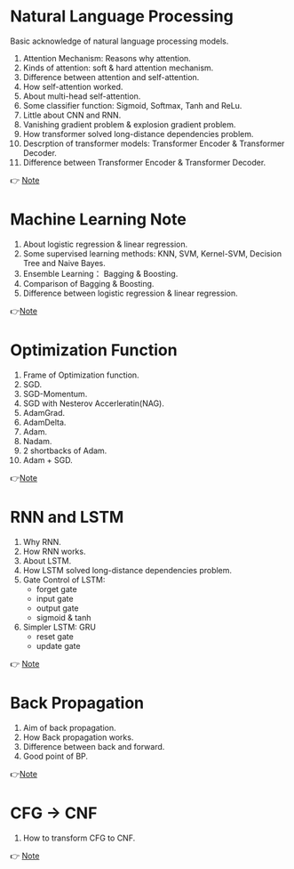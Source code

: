 #  Natural Language Processing
Basic acknowledge of natural language processing models.

1. Attention Mechanism: Reasons why attention.
2. Kinds of attention: soft & hard attention mechanism.
3. Difference between attention and self-attention.
4. How self-attention worked.
5. About multi-head self-attention.
6. Some classifier function: Sigmoid, Softmax, Tanh and ReLu.
7. Little about CNN and RNN.
8. Vanishing gradient problem & explosion gradient problem.
9. How transformer solved long-distance dependencies problem.
10. Descrption of transformer models: Transformer Encoder & Transformer Decoder.
11. Difference between Transformer Encoder & Transformer Decoder.

👉 [Note](https://github.com/PearlCoastal/NLP_Note/blob/master/AttentionMechanism.md)

# Machine Learning Note

1. About logistic regression & linear regression.
2. Some supervised learning methods: KNN, SVM, Kernel-SVM, Decision Tree and Naive Bayes.
3. Ensemble Learning： Bagging & Boosting.
4. Comparison of Bagging & Boosting.
5. Difference between logistic regression & linear regression.

👉[Note](https://github.com/PearlCoastal/NLP_Note/blob/master/%E5%88%86%E7%B1%BB%E7%AE%97%E6%B3%95.md)

# Optimization Function

1. Frame of Optimization function.
2. SGD.
3. SGD-Momentum.
4. SGD with Nesterov Accerleratin(NAG).
5. AdamGrad.
6. AdamDelta.
7. Adam.
8. Nadam.
9. 2 shortbacks of Adam.
10. Adam + SGD.

👉[Note](https://github.com/PearlCoastal/NLP_Note/blob/master/OptimizationFunction.md)

# RNN and LSTM

1. Why RNN.
2. How RNN works.
3. About LSTM.
4. How LSTM solved long-distance dependencies problem.
5. Gate Control of LSTM:
   - forget gate
   - input gate
   - output gate
   - sigmoid & tanh
6. Simpler LSTM: GRU
   - reset gate
   - update gate

👉 [Note](https://github.com/PearlCoastal/NLP_Note/blob/master/RNN_LSTM.md)

# Back Propagation

1. Aim of back propagation.
2. How Back propagation works.
3. Difference between back and forward.
4. Good point of BP.

👉[Note](https://github.com/PearlCoastal/NLP_Note/blob/master/BackPropagation.md)

# CFG -> CNF

1. How to transform CFG to CNF.

👉 [Note](https://github.com/PearlCoastal/NLP_Note/blob/master/CFG2CNF.md)
